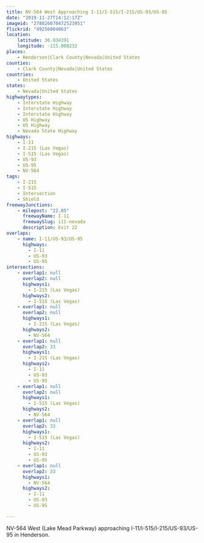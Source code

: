```yaml
---
title: NV-564 West Approaching I-11/I-515/I-215/US-93/US-95
date: "2019-11-27T14:12:17Z"
imageid: "278026070472523951"
flickrid: "49256004063"
location:
    latitude: 36.034391
    longitude: -115.008232
places:
    - Henderson|Clark County|Nevada|United States
counties:
    - Clark County|Nevada|United States
countries:
    - United States
states:
    - Nevada|United States
highwaytypes:
    - Interstate Highway
    - Interstate Highway
    - Interstate Highway
    - US Highway
    - US Highway
    - Nevada State Highway
highways:
    - I-11
    - I-215 (Las Vegas)
    - I-515 (Las Vegas)
    - US-93
    - US-95
    - NV-564
tags:
    - I-215
    - I-515
    - Intersection
    - Shield
freewayJunctions:
    - milepost: "22.85"
      freewayName: I-11
      freewaySlug: i11-nevada
      description: Exit 22
overlaps:
    - name: I-11/US-93/US-95
      highways:
        - I-11
        - US-93
        - US-95
intersections:
    - overlap1: null
      overlap2: null
      highways1:
        - I-215 (Las Vegas)
      highways2:
        - I-515 (Las Vegas)
    - overlap1: null
      overlap2: null
      highways1:
        - I-215 (Las Vegas)
      highways2:
        - NV-564
    - overlap1: null
      overlap2: 33
      highways1:
        - I-215 (Las Vegas)
      highways2:
        - I-11
        - US-93
        - US-95
    - overlap1: null
      overlap2: null
      highways1:
        - I-515 (Las Vegas)
      highways2:
        - NV-564
    - overlap1: null
      overlap2: 33
      highways1:
        - I-515 (Las Vegas)
      highways2:
        - I-11
        - US-93
        - US-95
    - overlap1: null
      overlap2: 33
      highways1:
        - NV-564
      highways2:
        - I-11
        - US-93
        - US-95

---
```

NV-564 West (Lake Mead Parkway) approaching I-11/I-515/I-215/US-93/US-95 in Henderson.